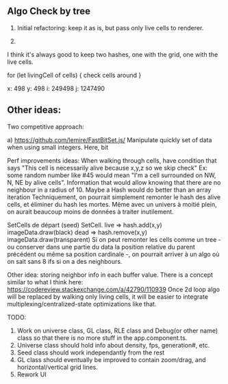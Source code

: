 ## Algo Check by tree

1. Initial refactoring: keep it as is, but pass only live cells to renderer.

2. 

I think it's always good to keep two hashes, one with the grid, one with the live cells.


for (let livingCell of cells) {
    check cells around
}


x: 498  y: 498  i:  249498    j: 1247490





## Other ideas:

Two competitive approach:

a)
https://github.com/lemire/FastBitSet.js/
Manipulate quickly set of data when using small integers. Here, bit


Perf improvements ideas:
When walking through cells, have condition that says "This cell is necessarily alive because x,y,z so we skip check"
Ex: some random number like #45 would mean "I'm a cell surrounded on NW, N, NE by alive cells".
Information that would allow knowing that there are no neighbour in a radius of 10.
Maybe a Hash would do better than an array iteration
Techniquement, on pourrait simplement remonter le hash des alive cells, et éliminer du hash les mortes.
Même avec un univers à moitié plein, on aurait beaucoup moins de données à traiter inutilement.

SetCells de départ (seed)
SetCell. 
live => hash.add(x,y) imageData.draw(black)
dead => hash.remove(x,y) imageData.draw(transparent)
Si on peut remonter les cells comme un tree - ou conserver dans une partie du data la position relative du parent précédent ou même sa position cardinale -,
on pourrait arriver à un algo où on sait sans 8 ifs si on a des neighbours.

Other idea: storing neighbor info in each buffer value.
There is a concept similar to what I think here: https://codereview.stackexchange.com/a/42790/110939
Once 2d loop algo will be replaced by walking only living cells, it will be easier to integrate multiplexing/centralized-state optimizations like that.

TODO:
1. Work on universe class, GL class, RLE class and Debug(or other name) class so that there is no more stuff in the app.component.ts.
2. Universe class should hold info about density, fps, generation#, etc.
3. Seed class should work independantly from the rest
4. GL class should eventually be improved to contain zoom/drag, and horizontal/vertical grid lines.
5. Rework UI

